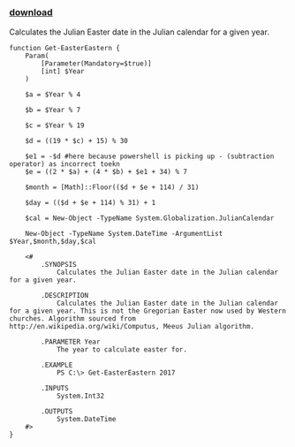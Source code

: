 ﻿---
pid:            3525
parent:         0
children:       
poster:         michaelvdnest
title:          
date:           2012-07-18 02:23:31
description:    Calculates the Julian Easter date in the Julian calendar for a given year.
format:         posh
---

# 

### [download](3525.ps1)  

Calculates the Julian Easter date in the Julian calendar for a given year.

```posh
function Get-EasterEastern {
	Param(
		[Parameter(Mandatory=$true)]
        [int] $Year
	)
	
	$a = $Year % 4
	
	$b = $Year % 7
	
	$c = $Year % 19 	
	
	$d = ((19 * $c) + 15) % 30 	
	
	$e1 = -$d #here because powershell is picking up - (subtraction operator) as incorrect toekn
	$e = ((2 * $a) + (4 * $b) + $e1 + 34) % 7 	
	
	$month = [Math]::Floor(($d + $e + 114) / 31)
	
	$day = (($d + $e + 114) % 31) + 1 	

	$cal = New-Object -TypeName System.Globalization.JulianCalendar
	
	New-Object -TypeName System.DateTime -ArgumentList $Year,$month,$day,$cal
	
	<#
		.SYNOPSIS
			Calculates the Julian Easter date in the Julian calendar for a given year.

		.DESCRIPTION
			Calculates the Julian Easter date in the Julian calendar for a given year. This is not the Gregorian Easter now used by Western churches. Algorithm sourced from http://en.wikipedia.org/wiki/Computus, Meeus Julian algorithm.

		.PARAMETER Year
			The year to calculate easter for.

		.EXAMPLE
			PS C:\> Get-EasterEastern 2017

		.INPUTS
			System.Int32

		.OUTPUTS
			System.DateTime
	#>
}
```
